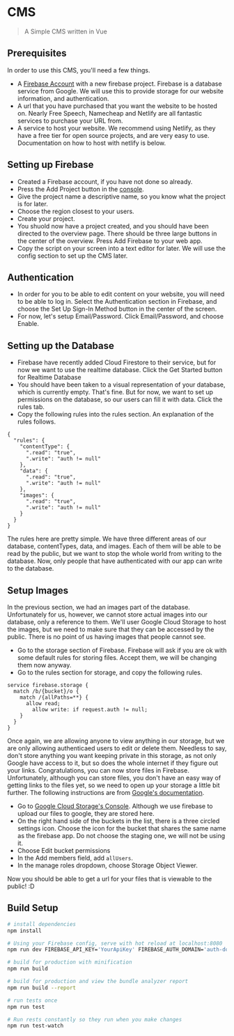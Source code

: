 # CMS

> A Simple CMS written in Vue

## Prerequisites

In order to use this CMS, you'll need a few things.

* A [Firebase Account](https://firebase.google.com) with a new firebase project. Firebase is a database service from Google. We will use this to provide storage for our website information, and authentication. 
* A url that you have purchased that you want the website to be hosted on. Nearly Free Speech, Namecheap and Netlify are all fantastic services to purchase your URL from.
* A service to host your website. We recommend using Netlify, as they have a free tier for open source projects, and are very easy to use. Documentation on how to host with netlify is below.

## Setting up Firebase

* Created a Firebase account, if you have not done so already.
* Press the Add Project button in the [console](https://console.firebase.google.com).
* Give the project name a descriptive name, so you know what the project is for later.
* Choose the region closest to your users.
* Create your project.
* You shuold now have a project created, and you should have been directed to the overview page. There should be three large buttons in the center of the overview. Press Add Firebase to your web app.
* Copy the script on your screen into a text editor for later. We will use the config section to set up the CMS later.

## Authentication

* In order for you to be able to edit content on your website, you will need to be able to log in. Select the Authentication section in Firebase, and choose the Set Up Sign-In Method button in the center of the screen.
* For now, let's setup Email/Password. Click Email/Password, and choose Enable.

## Setting up the Database

* Firebase have recently added Cloud Firestore to their service, but for now we want to use the realtime database. Click the Get Started button for Realtime Database
* You should have been taken to a visual representation of your database, which is currently empty. That's fine. But for now, we want to set up permissions on the database, so our users can fill it with data. Click the rules tab.
* Copy the following rules into the rules section. An explanation of the rules follows.

```
{
  "rules": {
    "contentType": {
      ".read": "true",
      ".write": "auth != null"
    },
    "data": {
      ".read": "true",
      ".write": "auth != null"
    },
    "images": {
      ".read": "true",
      ".write": "auth != null"
    }
  }
}
```

The rules here are pretty simple. We have three different areas of our database, contentTypes, data, and images. Each of them will be able to be read by the public, but we want to stop the whole world from writing to the database. Now, only people that have authenticated with our app can write to the database.

## Setup Images

In the previous section, we had an images part of the database. Unfortunately for us, however, we cannot store actual images into our database, only a reference to them. We'll user Google Cloud Storage to host the images, but we need to make sure that they can be accessed by the public. There is no point of us having images that people cannot see.

* Go to the storage section of Firebase. Firebase will ask if you are ok with some default rules for storing files. Accept them, we will be changing them now anyway.
* Go to the rules section for storage, and copy the following rules.

```
service firebase.storage {
  match /b/{bucket}/o {
    match /{allPaths=**} {
      allow read;
    	allow write: if request.auth != null;
    }
  }
}
```

Once again, we are allowing anyone to view anything in our storage, but we are only allowing authenticaed users to edit or delete them. Needless to say, don't store anything you want keeping private in this storage, as not only Google have access to it, but so does the whole internet if they figure out your links. Congratulations, you can now store files in Firebase. Unfortunately, although you can store files, you don't have an easy way of getting links to the files yet, so we need to open up your storage a little bit further. The following instructions are from [Google's documentation](https://cloud.google.com/storage/docs/access-control/making-data-public). 

* Go to [Google Cloud Storage's Console](https://console.cloud.google.com/storage/browser). Although we use firebase to upload our files to google, they are stored here.
* On the right hand side of the buckets in the list, there is a three circled settings icon. Choose the icon for the bucket that shares the same name as the firebase app. Do not choose the staging one, we will not be using it.
* Choose Edit bucket permissions
* In the Add members field, add `allUsers`.
* In the manage roles dropdown, choose Storage Object Viewer.

Now you should be able to get a url for your files that is viewable to the public! :D

## Build Setup

``` bash
# install dependencies
npm install

# Using your Firebase config, serve with hot reload at localhost:8080
npm run dev FIREBASE_API_KEY='YourApiKey' FIREBASE_AUTH_DOMAIN='auth-domain.firebaseapp.com' FIREBASE_DATABASE_URL='https://database-url.firebaseio.com' FIREBASE_PROJECT_ID='project-id' FIREBASE_STORAGE_BUCKET='storage-bucket-url.appspot.com' FIREBASE_MESSAGING_SENDER_ID='0123456789'

# build for production with minification
npm run build

# build for production and view the bundle analyzer report
npm run build --report

# run tests once
npm run test

# Run rests constantly so they run when you make changes
npm run test-watch
